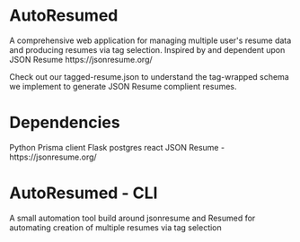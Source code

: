 <h1>AutoResumed</h1>
A comprehensive web application for managing multiple user's resume data and producing resumes via tag selection.
Inspired by and dependent upon JSON Resume https://jsonresume.org/

Check out our tagged-resume.json to understand the tag-wrapped schema we implement to generate JSON Resume complient resumes.

<h1>Dependencies</h1>
Python Prisma client  
Flask  
postgres  
react  
JSON Resume - https://jsonresume.org/  

# AutoResumed - CLI
A small automation tool build around jsonresume and Resumed for automating creation of multiple resumes via tag selection
